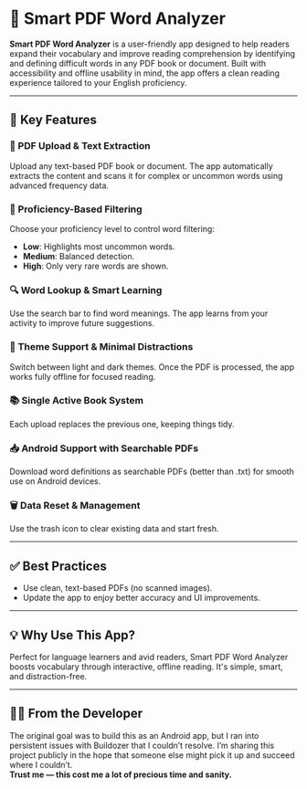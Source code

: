 # 📘 Smart PDF Word Analyzer

**Smart PDF Word Analyzer** is a user-friendly app designed to help readers expand their vocabulary and improve reading comprehension by identifying and defining difficult words in any PDF book or document. Built with accessibility and offline usability in mind, the app offers a clean reading experience tailored to your English proficiency.

---

## 🚀 Key Features

### 📄 PDF Upload & Text Extraction  
Upload any text-based PDF book or document. The app automatically extracts the content and scans it for complex or uncommon words using advanced frequency data.

### 🎯 Proficiency-Based Filtering  
Choose your proficiency level to control word filtering:
- **Low**: Highlights most uncommon words.  
- **Medium**: Balanced detection.  
- **High**: Only very rare words are shown.

### 🔍 Word Lookup & Smart Learning  
Use the search bar to find word meanings. The app learns from your activity to improve future suggestions.

### 🌙 Theme Support & Minimal Distractions  
Switch between light and dark themes. Once the PDF is processed, the app works fully offline for focused reading.

### 📚 Single Active Book System  
Each upload replaces the previous one, keeping things tidy.

### 📥 Android Support with Searchable PDFs  
Download word definitions as searchable PDFs (better than .txt) for smooth use on Android devices.

### 🗑️ Data Reset & Management  
Use the trash icon to clear existing data and start fresh.

---

## ✅ Best Practices

- Use clean, text-based PDFs (no scanned images).  
- Update the app to enjoy better accuracy and UI improvements.

---

## 💡 Why Use This App?

Perfect for language learners and avid readers, Smart PDF Word Analyzer boosts vocabulary through interactive, offline reading. It's simple, smart, and distraction-free.


---

## 👨‍💻 From the Developer

The original goal was to build this as an Android app, but I ran into persistent issues with Buildozer that I couldn’t resolve. I’m sharing this project publicly in the hope that someone else might pick it up and succeed where I couldn’t.  
**Trust me — this cost me a lot of precious time and sanity.**

